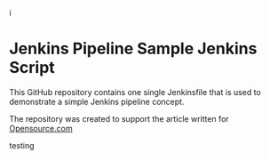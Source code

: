 i

# Jenkins Pipeline Sample Jenkins Script

This GitHub repository contains one single Jenkinsfile that is used to demonstrate a simple Jenkins pipeline concept.

The repository was created to support the article written for [Opensource.com](https://opensource.com)


testing
